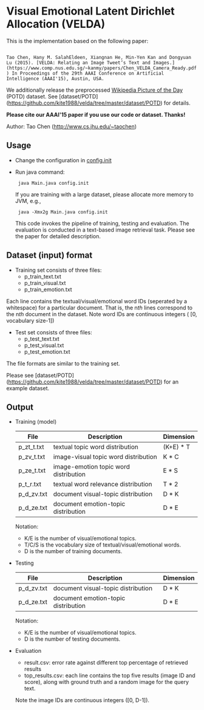 # Visual Emotional Latent Dirichlet Allocation (VELDA) 

This is the implementation based on the following paper:

<code>
Tao Chen, Hany M. SalahEldeen, Xiangnan He, Min-Yen Kan and Dongyuan Lu (2015). [VELDA: Relating an Image Tweet’s Text and Images.](https://www.comp.nus.edu.sg/~kanmy/papers/Chen_VELDA_Camera_Ready.pdf) In Proceedings of the 29th AAAI Conference on Artificial Intelligence (AAAI'15), Austin, USA.</code>

 We additionally release the preprocessed [Wikipedia Picture of the Day](https://en.wikipedia.org/wiki/Wikipedia:Picture_of_the_day) (POTD) dataset. See [dataset/POTD] (https://github.com/kite1988/velda/tree/master/dataset/POTD) for details. 
 
**Please cite our AAAI'15 paper if you use our code or dataset. Thanks!** 

Author: Tao Chen (http://www.cs.jhu.edu/~taochen)


## Usage

* Change the configuration in [config.init](https://github.com/kite1988/velda/blob/master/config.init)
* Run java command:

  ``` java Main.java config.init```
  
  If you are training with a large dataset, please allocate more memory to JVM, e.g.,
  
   ``` java -Xmx2g Main.java config.init```
  
  This code invokes the pipeline of training, testing and evaluation. The evaluation is conducted in a text-based image retrieval task. Please see the paper for detailed description.
   

## Dataset (input) format
  * Training set consists of three files:
    * p_train_text.txt
    * p_train_visual.txt
    * p_train_emotion.txt
  
  Each line contains the textual/visual/emotional word IDs (seperated by a whitespace) for a particular document. That is, the n*th* lines correspond to the n*th* document in the dataset. Note word IDs are continuous integers ( [0, vocabulary size-1])

  * Test set consists of three files:
    * p_test_text.txt
    * p_test_visual.txt
    * p_test_emotion.txt
  
  The file formats are similar to the training set.

  Please see [dataset/POTD] (https://github.com/kite1988/velda/tree/master/dataset/POTD) for an example dataset. 


## Output

  * Training (model)

    File | Description | Dimension
    ------------ | ------------- | -------------
    p_zt_t.txt | textual topic word distribution | (K+E) * T
    p_zv_t.txt | image-visual topic word distribution | K * C
    p_ze_t.txt | image-emotion topic word distribution | E * S
    p_t_r.txt  | textual word relevance distribution | T * 2
    p_d_zv.txt | document visual-topic distribution | D * K
    p_d_ze.txt | document emotion-topic distribution | D * E
    
    Notation: 
    * K/E is the number of visual/emotional topics.
    * T/C/S is the vocabulary size of textual/visual/emotional words.
    * D is the number of training documents.
  
  
  * Testing
  
    File | Description | Dimension
    ------------ | ------------- | -------------
    p_d_zv.txt | document visual-topic distribution | D * K
    p_d_ze.txt | document emotion-topic distribution | D * E

    Notation:
      * K/E is the number of visual/emotional topics.
      * D is the number of testing documents.
      
  * Evaluation
  
    * result.csv: error rate against different top percentage of retrieved results
    * top_results.csv: each line contains the top five results (image ID and score), along with ground truth and a random image for the query text.
    
    Note the image IDs are continuous integers ([0, D-1]).











